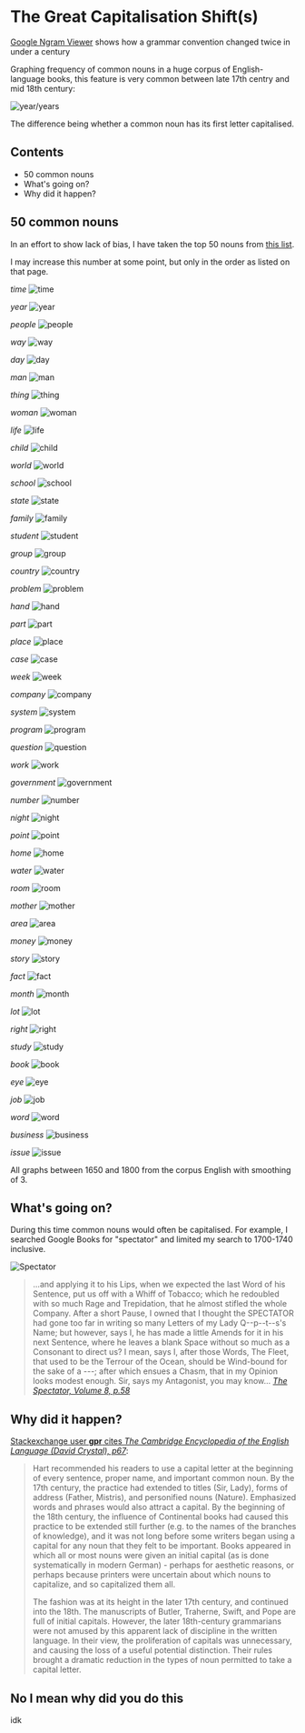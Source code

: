 # The Great Capitalisation Shift(s)

[Google Ngram Viewer](https://books.google.com/ngrams) shows how a grammar convention changed twice in under a century

Graphing frequency of common nouns in a huge corpus of English-language books, this feature is very common between late 17th centry and mid 18th century:

![year/years](images/year_years.png)

The difference being whether a common noun has its first letter capitalised.

## Contents
- 50 common nouns
- What's going on?
- Why did it happen?

## 50 common nouns
In an effort to show lack of bias, I have taken the top 50 nouns from [this list](https://www.espressoenglish.net/100-common-nouns-in-english/).

I may increase this number at some point, but only in the order as listed on that page.

_time_
![time](images/samples/001_time.png)

_year_
![year](images/samples/002_year.png)

_people_
![people](images/samples/003_people.png)

_way_
![way](images/samples/004_way.png)

_day_
![day](images/samples/005_day.png)

_man_
![man](images/samples/006_man.png)

_thing_
![thing](images/samples/007_thing.png)

_woman_
![woman](images/samples/008_woman.png)

_life_
![life](images/samples/009_life.png)

_child_
![child](images/samples/010_child.png)

_world_
![world](images/samples/011_world.png)

_school_
![school](images/samples/012_school.png)

_state_
![state](images/samples/013_state.png)

_family_
![family](images/samples/014_family.png)

_student_
![student](images/samples/015_student.png)

_group_
![group](images/samples/016_group.png)

_country_
![country](images/samples/017_country.png)

_problem_
![problem](images/samples/018_problem.png)

_hand_
![hand](images/samples/019_hand.png)

_part_
![part](images/samples/020_part.png)

_place_
![place](images/samples/021_place.png)

_case_
![case](images/samples/022_case.png)

_week_
![week](images/samples/023_week.png)

_company_
![company](images/samples/024_company.png)

_system_
![system](images/samples/025_system.png)

_program_
![program](images/samples/026_program.png)

_question_
![question](images/samples/027_question.png)

_work_
![work](images/samples/028_work.png)

_government_
![government](images/samples/029_government.png)

_number_
![number](images/samples/030_number.png)

_night_
![night](images/samples/031_night.png)

_point_
![point](images/samples/032_point.png)

_home_
![home](images/samples/033_home.png)

_water_
![water](images/samples/034_water.png)

_room_
![room](images/samples/035_room.png)

_mother_
![mother](images/samples/036_mother.png)

_area_
![area](images/samples/037_area.png)

_money_
![money](images/samples/038_money.png)

_story_
![story](images/samples/039_story.png)

_fact_
![fact](images/samples/040_fact.png)

_month_
![month](images/samples/041_month.png)

_lot_
![lot](images/samples/042_lot.png)

_right_
![right](images/samples/043_right.png)

_study_
![study](images/samples/044_study.png)

_book_
![book](images/samples/045_book.png)

_eye_
![eye](images/samples/046_eye.png)

_job_
![job](images/samples/047_job.png)

_word_
![word](images/samples/048_word.png)

_business_
![business](images/samples/049_business.png)

_issue_
![issue](images/samples/050_issue.png)

All graphs between 1650 and 1800 from the corpus English with smoothing of 3.

## What's going on?

During this time common nouns would often be capitalised. For example, I searched Google Books for "spectator" and limited my search to 1700-1740 inclusive.

![Spectator](images/spectator.png)

> ...and applying it to his Lips, when we expected the last Word of his Sentence, put us off with a Whiff of Tobacco; which he redoubled with so much Rage and Trepidation, that he almost stifled the whole Company. After a short Pause, I owned that I thought the SPECTATOR had gone too far in writing so many Letters of my Lady Q--p--t--s's Name; but however, says I, he has made a little Amends for it in his next Sentence, where he leaves a blank Space without so much as a Consonant to direct us? I mean, says I, after those Words, The Fleet, that used to be the Terrour of the Ocean, should be Wind-bound for the sake of a ---; after which ensues a Chasm, that in my Opinion looks modest enough. Sir, says my Antagonist, you may know...
_[The Spectator, Volume 8, p.58](https://books.google.co.uk/books?id=hW8PAAAAQAAJ&printsec=frontcover&source=gbs_ge_summary_r&cad=0#v=onepage&q&f=false)_

## Why did it happen?

[Stackexchange user __gpr__ cites _The Cambridge Encyclopedia of the English Language (David Crystal), p67_](https://english.stackexchange.com/a/10602):
> Hart recommended his readers to use a capital letter at the beginning of every sentence, proper name, and important common noun. By the 17th century, the practice had extended to titles (Sir, Lady), forms of address (Father, Mistris), and personified nouns (Nature). Emphasized words and phrases would also attract a capital. By the beginning of the 18th century, the influence of Continental books had caused this practice to be extended still further (e.g. to the names of the branches of knowledge), and it was not long before some writers began using a capital for any noun that they felt to be important. Books appeared in which all or most nouns were given an initial capital (as is done systematically in modern German) - perhaps for aesthetic reasons, or perhaps because printers were uncertain about which nouns to capitalize, and so capitalized them all.
> 
> The fashion was at its height in the later 17th century, and continued into the 18th. The manuscripts of Butler, Traherne, Swift, and Pope are full of initial capitals. However, the later 18th-century grammarians were not amused by this apparent lack of discipline in the written language. In their view, the proliferation of capitals was unnecessary, and causing the loss of a useful potential distinction. Their rules brought a dramatic reduction in the types of noun permitted to take a capital letter.

## No I mean why did you do this

idk